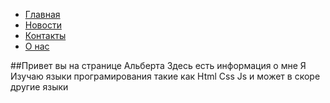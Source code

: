 
<html>
<head>
	<link rel="stylesheet" type="text/css" href="style.css">
	<title></title>
</head>
<body>
	<ul id="navbar">
      <li><a href="#">Главная</a></li>
      <li><a href="#">Новости</a></li>
      <li><a href="#">Контакты</a></li>
      <li><a href="#">О нас</a></li>
    </ul>
##Привет вы на странице Альберта
Здесь есть информация о мне
Я Изучаю языки програмирования такие как Html Css Js и может в скоре другие языки
</body>
</html>

